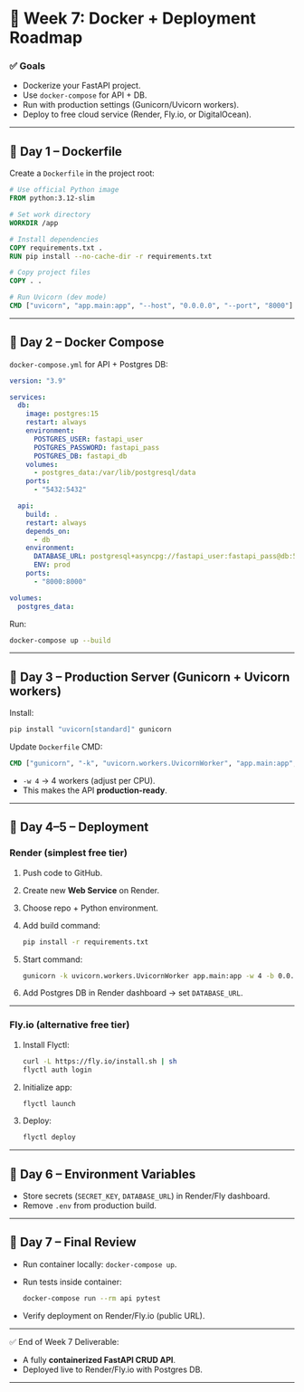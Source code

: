 

# 📅 Week 7: Docker + Deployment Roadmap

### ✅ Goals

* Dockerize your FastAPI project.
* Use `docker-compose` for API + DB.
* Run with production settings (Gunicorn/Uvicorn workers).
* Deploy to free cloud service (Render, Fly.io, or DigitalOcean).

---

## 📂 Day 1 – Dockerfile

Create a `Dockerfile` in the project root:

```dockerfile
# Use official Python image
FROM python:3.12-slim

# Set work directory
WORKDIR /app

# Install dependencies
COPY requirements.txt .
RUN pip install --no-cache-dir -r requirements.txt

# Copy project files
COPY . .

# Run Uvicorn (dev mode)
CMD ["uvicorn", "app.main:app", "--host", "0.0.0.0", "--port", "8000"]
```

---

## 📂 Day 2 – Docker Compose

`docker-compose.yml` for API + Postgres DB:

```yaml
version: "3.9"

services:
  db:
    image: postgres:15
    restart: always
    environment:
      POSTGRES_USER: fastapi_user
      POSTGRES_PASSWORD: fastapi_pass
      POSTGRES_DB: fastapi_db
    volumes:
      - postgres_data:/var/lib/postgresql/data
    ports:
      - "5432:5432"

  api:
    build: .
    restart: always
    depends_on:
      - db
    environment:
      DATABASE_URL: postgresql+asyncpg://fastapi_user:fastapi_pass@db:5432/fastapi_db
      ENV: prod
    ports:
      - "8000:8000"

volumes:
  postgres_data:
```

Run:

```bash
docker-compose up --build
```

---

## 📂 Day 3 – Production Server (Gunicorn + Uvicorn workers)

Install:

```bash
pip install "uvicorn[standard]" gunicorn
```

Update `Dockerfile` CMD:

```dockerfile
CMD ["gunicorn", "-k", "uvicorn.workers.UvicornWorker", "app.main:app", "-b", "0.0.0.0:8000", "-w", "4"]
```

* `-w 4` → 4 workers (adjust per CPU).
* This makes the API **production-ready**.

---

## 📂 Day 4–5 – Deployment

### Render (simplest free tier)

1. Push code to GitHub.
2. Create new **Web Service** on Render.
3. Choose repo + Python environment.
4. Add build command:

   ```bash
   pip install -r requirements.txt
   ```
5. Start command:

   ```bash
   gunicorn -k uvicorn.workers.UvicornWorker app.main:app -w 4 -b 0.0.0.0:8000
   ```
6. Add Postgres DB in Render dashboard → set `DATABASE_URL`.

---

### Fly.io (alternative free tier)

1. Install Flyctl:

   ```bash
   curl -L https://fly.io/install.sh | sh
   flyctl auth login
   ```
2. Initialize app:

   ```bash
   flyctl launch
   ```
3. Deploy:

   ```bash
   flyctl deploy
   ```

---

## 📂 Day 6 – Environment Variables

* Store secrets (`SECRET_KEY`, `DATABASE_URL`) in Render/Fly dashboard.
* Remove `.env` from production build.

---

## 📂 Day 7 – Final Review

* Run container locally: `docker-compose up`.
* Run tests inside container:

  ```bash
  docker-compose run --rm api pytest
  ```
* Verify deployment on Render/Fly.io (public URL).

---

✅ End of Week 7 Deliverable:

* A fully **containerized FastAPI CRUD API**.
* Deployed live to Render/Fly.io with Postgres DB.

---
